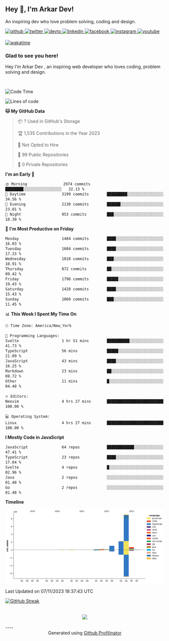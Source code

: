 ## Hey 👋, I'm Arkar Dev!  

An inspiring dev who love problem solving, coding and design.

<a href="https://github.com/Riley1101" target="_blank">
<img src=https://img.shields.io/badge/github-%2324292e.svg?&style=for-the-badge&logo=github&logoColor=white alt=github style="margin-bottom: 5px;" />
</a>
<a href="https://twitter.com/arkardev" target="_blank">
<img src=https://img.shields.io/badge/twitter-%2300acee.svg?&style=for-the-badge&logo=twitter&logoColor=white alt=twitter style="margin-bottom: 5px;" />
</a>
<a href="https://dev.to/riley1101" target="_blank">
<img src=https://img.shields.io/badge/dev.to-%2308090A.svg?&style=for-the-badge&logo=dev.to&logoColor=white alt=devto style="margin-bottom: 5px;" />
</a>
<a href="https://linkedin.com/in/arkar-kaung-myat" target="_blank">
<img src=https://img.shields.io/badge/linkedin-%231E77B5.svg?&style=for-the-badge&logo=linkedin&logoColor=white alt=linkedin style="margin-bottom: 5px;" />
</a>
<a href="https://www.facebook.com/riley.eileen.75" target="_blank">
<img src=https://img.shields.io/badge/facebook-%232E87FB.svg?&style=for-the-badge&logo=facebook&logoColor=white alt=facebook style="margin-bottom: 5px;" />
</a>
<a href="https://instagram.com/rileys1101" target="_blank">
<img src=https://img.shields.io/badge/instagram-%23000000.svg?&style=for-the-badge&logo=instagram&logoColor=white alt=instagram style="margin-bottom: 5px;" />
</a>
<a href="https://www.youtube.com/channel/UC_RfEQCC3gL2AzsFFAABikg" target="_blank">
<img src=https://img.shields.io/badge/youtube-%23EE4831.svg?&style=for-the-badge&logo=youtube&logoColor=white alt=youtube style="margin-bottom: 5px;" />
</a>  
  
[![wakatime](https://wakatime.com/badge/user/cf23b6e3-75f8-4c04-b0e3-273191c8d2ec.svg)](https://wakatime.com/@cf23b6e3-75f8-4c04-b0e3-273191c8d2ec)


### Glad to see you here!  
Hey I’m Arkar Dev , an inspiring web developer who loves coding, problem solving and design.

<br/>

<!--START_SECTION:waka-->
![Code Time](http://img.shields.io/badge/Code%20Time-696%20hrs%2055%20mins-blue)

![Lines of code](https://img.shields.io/badge/From%20Hello%20World%20I%27ve%20Written-13.7%20million%20lines%20of%20code-blue)

**🐱 My GitHub Data** 

> 📦 ? Used in GitHub's Storage 
 > 
> 🏆 1,535 Contributions in the Year 2023
 > 
> 🚫 Not Opted to Hire
 > 
> 📜 99 Public Repositories 
 > 
> 🔑 0 Private Repositories 
 > 
**I'm an Early 🐤** 

```text
🌞 Morning                2974 commits        ████████░░░░░░░░░░░░░░░░░   32.13 % 
🌆 Daytime                3199 commits        █████████░░░░░░░░░░░░░░░░   34.56 % 
🌃 Evening                2130 commits        ██████░░░░░░░░░░░░░░░░░░░   23.01 % 
🌙 Night                  953 commits         ███░░░░░░░░░░░░░░░░░░░░░░   10.30 % 
```
📅 **I'm Most Productive on Friday** 

```text
Monday                   1484 commits        ████░░░░░░░░░░░░░░░░░░░░░   16.03 % 
Tuesday                  1604 commits        ████░░░░░░░░░░░░░░░░░░░░░   17.33 % 
Wednesday                1010 commits        ███░░░░░░░░░░░░░░░░░░░░░░   10.91 % 
Thursday                 872 commits         ██░░░░░░░░░░░░░░░░░░░░░░░   09.42 % 
Friday                   1798 commits        █████░░░░░░░░░░░░░░░░░░░░   19.43 % 
Saturday                 1428 commits        ████░░░░░░░░░░░░░░░░░░░░░   15.43 % 
Sunday                   1060 commits        ███░░░░░░░░░░░░░░░░░░░░░░   11.45 % 
```


📊 **This Week I Spent My Time On** 

```text
🕑︎ Time Zone: America/New_York

💬 Programming Languages: 
Svelte                   1 hr 51 mins        ██████████░░░░░░░░░░░░░░░   41.73 % 
TypeScript               56 mins             █████░░░░░░░░░░░░░░░░░░░░   21.09 % 
JavaScript               43 mins             ████░░░░░░░░░░░░░░░░░░░░░   16.25 % 
Markdown                 23 mins             ██░░░░░░░░░░░░░░░░░░░░░░░   08.72 % 
Other                    11 mins             █░░░░░░░░░░░░░░░░░░░░░░░░   04.48 % 

🔥 Editors: 
Neovim                   4 hrs 27 mins       █████████████████████████   100.00 % 

💻 Operating System: 
Linux                    4 hrs 27 mins       █████████████████████████   100.00 % 
```

**I Mostly Code in JavaScript** 

```text
JavaScript               64 repos            ████████████░░░░░░░░░░░░░   47.41 % 
TypeScript               23 repos            ████░░░░░░░░░░░░░░░░░░░░░   17.04 % 
Svelte                   4 repos             █░░░░░░░░░░░░░░░░░░░░░░░░   02.96 % 
Java                     2 repos             ░░░░░░░░░░░░░░░░░░░░░░░░░   01.48 % 
Go                       2 repos             ░░░░░░░░░░░░░░░░░░░░░░░░░   01.48 % 
```



**Timeline**

![Lines of Code chart](https://raw.githubusercontent.com/Riley1101/Riley1101/main/assets/bar_graph.png)


 Last Updated on 07/11/2023 18:37:43 UTC
<!--END_SECTION:waka-->

[![GitHub Streak](https://streak-stats.demolab.com?user=Riley1101)](https://git.io/streak-stats)
  
<br/>  
<div align="center">
<img src="https://komarev.com/ghpvc/?username=Riley1101&&style=flat-square" align="center" />
</div>  
<br/>  
----
<div align="center">Generated using <a href="https://profilinator.rishav.dev/" target="_blank">Github Profilinator</a></div>

